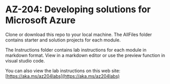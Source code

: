# AZ-204: Developing solutions for Microsoft Azure

Clone or download this repo to your local machine. The AllFiles folder contains starter and solution projects for each module.


The Instructions folder contains lab instructions for each module in markdown format. View in a markdown editor or use the preview function in visual studio code.

You can also view the lab instructions on this web site: [https://aka.ms/az204labs](https://aka.ms/az204labs)
